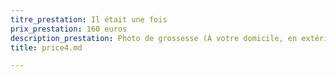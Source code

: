 ```yaml
---
titre_prestation: Il était une fois
prix_prestation: 160 euros
description_prestation: Photo de grossesse (À votre domicile, en extérieur ou en studio).
title: price4.md

---
```

